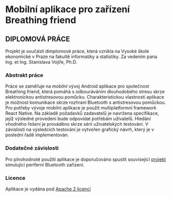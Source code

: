 # Mobilní aplikace pro zařízení Breathing friend
## DIPLOMOVÁ PRÁCE

Projekt je součástí dimplomové práce, která vznikla na Vysoké škole ekonomické v Praze na fakultě informatiky a statistiky. Za vedením pana Ing. et Ing. Stanislava Vojíře, Ph.D.

### Abstrakt práce

Práce se zaměřuje na mobilní vývoj Android aplikace pro společnost Breathing friend, která
pomáhá s odbouráváním dlouhodobého stresu skrze elektronickou antistresovou pomůcku.
Charakteristickou vlastností aplikace je možnost komunikace skrze rozhraní Bluetooth
s antistresovou pomůckou. Pro potřeby vývoje mobilní aplikace je použit multiplatformní
framework React Native. Na základě požadavků zadavatelů je navržena specifikace, jejíž výsledné
provedení bude odpovídat potřebám uživatelů. Hledání vhodného řešení je prováděno skrze sérii
uživatelských testování. V závislosti na výsledcích testování je vytvořen grafický návrh, který je
v poslední řadě implementován.

### Dodatečné závislosti
Pro plnohodnoté použití aplikace je doporučováno spustit související [projekt](https://github.com/MrDockal/breathing-friend-ble-peripheral)
simulující periferní Bluetooth zařízení.

### Licence
Aplikace je vydána pod [Apache 2 licencí](https://github.com/MrDockal/breathing-friend-app/blob/master/LICENSE)
